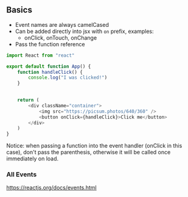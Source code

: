 ## Basics
- Event names are always camelCased
- Can be added directly into jsx with `on` prefix, examples:
	- onClick, onTouch, onChange
 - Pass the function reference

```js
import React from "react"

export default function App() {
    function handleClick() {
        console.log("I was clicked!")
    }

    
    return (
        <div className="container">
            <img src="https://picsum.photos/640/360" />
            <button onClick={handleClick}>Click me</button>
        </div>
    )
}

```
Notice: when passing a function into the event handler (onClick in this case), don't pass the parenthesis, otherwise it will be called once immediately on load.


### All Events
https://reactjs.org/docs/events.html